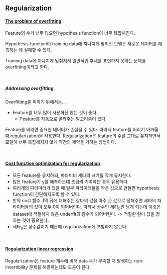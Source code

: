 ## Regularization

#### <u>The problem of overfitting</u>

Feature의 수가 너무 많으면 hypothesis function이 너무 복잡해진다.

Hypothesis function이 training data에 지나치게 맞춰진 모델은 새로운 데이터를 예측하는 데 실패할 수 있다.

Training data에 지나치게 맞춰져서 일반적인 추세를 표현하지 못하는 문제를 overfitting이라고 한다.

<br>

##### Addressing overfitting

Overfitting을 피하기 위해서는...

- Feature를 너무 많이 사용하진 않는 것이 좋다.
  - Feature를 자동으로 골라주는 알고리즘이 있다.

Feature를 버리면 중요한 데이터가 손실될 수 있다. 따라서 feature를 버리기 아까울 때 regularization을 사용한다. Regularization은 feature의 수를 그대로 유지하면서 모델이 너무 복잡해지지 않게 약간의 제약을 가하는 방법이다.

<br>

#### <u>Cost function optimization for regularization</u>

- 모든 feature를 유지하되, 파라미터 세타의 크기를 작게 유지한다.
- 많은 feature가 y를 예측하는데 조금씩 기여하는 경우 유용하다.
- 여러개의 파라미터가 있을 때 일부 파라미터들을 작은 값으로 만들면 hypothesis function이 간단해지도록 할 수 있다.
- 만약 cost 함수 J의 뒤에 더해주는 람다의 값을 아주 큰 값으로 정해주면 세타의 파라미터들의 값이 모두 0이 되어버린다. 따라서 상수인 세타<sub>0</sub>만 남게 되는데 이것은 dataset에 적절하지 않은 underfit의 함수가 되어버린다. -> 적절한 람다 값을 정하는 것이 중요한다.
- 세타<sub>0</sub>은 상수값이기 때문에 regularization에 포함하지 않는다.

<br>

#### <u>Regularization linear regression</u>

Regularization은 feature 개수에 비해 data 수가 부족할 때 발생하는 non-invertibility 문제를 해결하는데도 도움이 된다.



